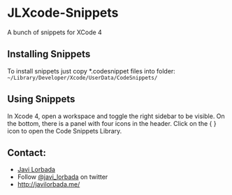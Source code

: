 JLXcode-Snippets
==============

A bunch of snippets for XCode 4

## Installing Snippets

To install snippets just copy *.codesnippet files into folder:
`~/Library/Developer/Xcode/UserData/CodeSnippets/`

## Using Snippets

In Xcode 4, open a workspace and toggle the right sidebar to be visible. On the bottom, there is a panel with four icons in the header. Click on the { } icon to open the Code Snippets Library.

## Contact:

- [Javi Lorbada](mailto:javugi@gmail.com) 
- Follow [@javi_lorbada](https://twitter.com/javi_lorbada) on twitter
- http://javilorbada.me/
